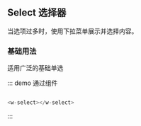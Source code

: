 ## Select 选择器

当选项过多时，使用下拉菜单展示并选择内容。

### 基础用法

适用广泛的基础单选

::: demo 通过组件
```javascript

<w-select></w-select>

```

:::
